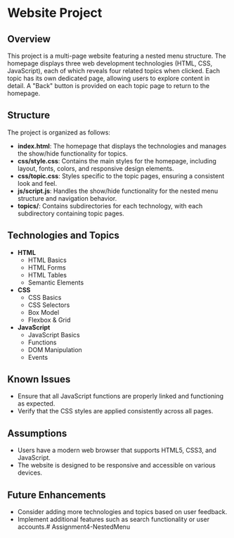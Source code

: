 # Website Project

## Overview
This project is a multi-page website featuring a nested menu structure. The homepage displays three web development technologies (HTML, CSS, JavaScript), each of which reveals four related topics when clicked. Each topic has its own dedicated page, allowing users to explore content in detail. A "Back" button is provided on each topic page to return to the homepage.

## Structure
The project is organized as follows:

- **index.html**: The homepage that displays the technologies and manages the show/hide functionality for topics.
- **css/style.css**: Contains the main styles for the homepage, including layout, fonts, colors, and responsive design elements.
- **css/topic.css**: Styles specific to the topic pages, ensuring a consistent look and feel.
- **js/script.js**: Handles the show/hide functionality for the nested menu structure and navigation behavior.
- **topics/**: Contains subdirectories for each technology, with each subdirectory containing topic pages.

## Technologies and Topics
- **HTML**
  - HTML Basics
  - HTML Forms
  - HTML Tables
  - Semantic Elements
- **CSS**
  - CSS Basics
  - CSS Selectors
  - Box Model
  - Flexbox & Grid
- **JavaScript**
  - JavaScript Basics
  - Functions
  - DOM Manipulation
  - Events

## Known Issues
- Ensure that all JavaScript functions are properly linked and functioning as expected.
- Verify that the CSS styles are applied consistently across all pages.

## Assumptions
- Users have a modern web browser that supports HTML5, CSS3, and JavaScript.
- The website is designed to be responsive and accessible on various devices.

## Future Enhancements
- Consider adding more technologies and topics based on user feedback.
- Implement additional features such as search functionality or user accounts.# Assignment4-NestedMenu
